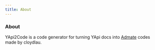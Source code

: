 ```yaml
---
title: About
---
```


<div class="text-center">
  <!-- You can use Vue components inside markdown -->
  <carbon-dicom-overlay class="text-4xl -mb-6 m-auto" />
  <h3>About</h3>
</div>

YApi2Code is a code generator for turning YApi docs into [Admate](https://github.com/cloydlau/admate) codes made by cloydlau.
